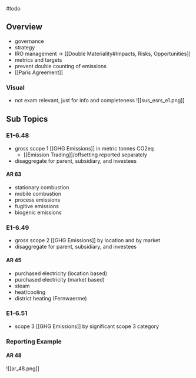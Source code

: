 #todo
## Overview
- governance
- strategy
- IRO management -> [[Double Materiality#Impacts, Risks, Opportunities]]
- metrics and targets
- prevent double counting of emissions
- [[Paris Agreement]]

### Visual
- not exam relevant, just for info and completeness
![[sus_esrs_e1.png]]

## Sub Topics
### E1-6.48
- gross scope 1 [[GHG Emissions]] in metric tonnes CO2eq
	- [[Emission Trading]]/offsetting reported separately
- disaggregate for parent, subsidiary, and investees

#### AR 63
- stationary combustion
- mobile combustion
- process emissions
- fugitive emissions
- biogenic emissions

### E1-6.49
- gross scope 2 [[GHG Emissions]] by location and by market
- disaggregate for parent, subsidiary, and investees

#### AR 45
- purchased electricity (location based)
- purchased electricity (market based)
- steam
- heat/cooling
- district heating (Fernwaerme)

### E1-6.51
- scope 3 [[GHG Emissions]] by significant scope 3 category

### Reporting Example 
#### AR 48
![[ar_48.png]]

